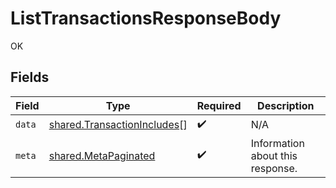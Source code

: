 # ListTransactionsResponseBody

OK


## Fields

| Field                                                                             | Type                                                                              | Required                                                                          | Description                                                                       |
| --------------------------------------------------------------------------------- | --------------------------------------------------------------------------------- | --------------------------------------------------------------------------------- | --------------------------------------------------------------------------------- |
| `data`                                                                            | [shared.TransactionIncludes](../../../sdk/models/shared/transactionincludes.md)[] | :heavy_check_mark:                                                                | N/A                                                                               |
| `meta`                                                                            | [shared.MetaPaginated](../../../sdk/models/shared/metapaginated.md)               | :heavy_check_mark:                                                                | Information about this response.                                                  |